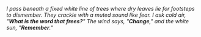 _I pass beneath a fixed white line of trees
where dry leaves lie for footsteps to dismember.
They crackle with a muted sound like fear.
I ask cold air, "**What is the word that frees?**"
The wind says, "**Change**," and the white sun, "**Remember**."_

<!--
**chuzhov/chuzhov** is a ✨ _special_ ✨ repository because its `README.md` (this file) appears on your GitHub profile.

Here are some ideas to get you started:

- 🔭 I’m currently working on ...
- 🌱 I’m currently learning ...
- 👯 I’m looking to collaborate on ...
- 🤔 I’m looking for help with ...
- 💬 Ask me about ...
- 📫 How to reach me: ...
- 😄 Pronouns: ...
- ⚡ Fun fact: ...
-->
